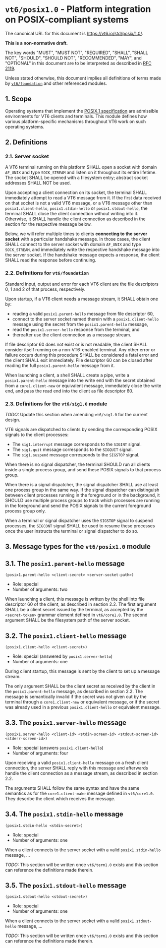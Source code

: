 <!-- draft -->
# `vt6/posix1.0` - Platform integration on POSIX-compliant systems

The canonical URL for this document is <https://vt6.io/std/posix/1.0/>.

**This is a non-normative draft.**

The key words "MUST", "MUST NOT", "REQUIRED", "SHALL", "SHALL NOT", "SHOULD", "SHOULD NOT", "RECOMMENDED",  "MAY", and "OPTIONAL" in this document are to be interpreted as described in [RFC 2119](https://tools.ietf.org/html/rfc2119).

Unless stated otherwise, this document implies all definitions of terms made by [`vt6/foundation`](https://vt6.io/std/foundation/) and other referenced modules.

## 1. Scope

Operating systems that implement the [POSIX.1 specification](http://pubs.opengroup.org/onlinepubs/9699919799/) are admissible environments for VT6 clients and terminals.
This module defines how various platform-specific mechanisms throughout VT6 work on such operating systems.

## 2. Definitions

### 2.1. Server socket

A VT6 terminal running on this platform SHALL open a socket with domain `AF_UNIX` and type `SOCK_STREAM` and listen on it throughout its entire lifetime.
The socket SHALL be opened with a filesystem entry; abstract socket addresses SHALL NOT be used.

Upon accepting a client connection on its socket, the terminal SHALL immediately attempt to read a VT6 message from it.
If the first data received on that socket is not a valid VT6 message, or a VT6 message other than `posix1.client-hello`, `posix1.stdin-hello` or `posix1.stdout-hello`, the terminal SHALL close the client connection without writing into it.
Otherwise, it SHALL handle the client connection as described in the section for the respective message below.

Below, we will refer multiple times to clients **connecting to the server socket** with a particular handshake message.
In those cases, the client SHALL connect to the server socket with domain `AF_UNIX` and type `SOCK_STREAM`, and immediately write the respective handshake message into the server socket.
If the handshake message expects a response, the client SHALL read the response before continuing.

### 2.2. Definitions for `vt6/foundation`

Standard input, output and error for each VT6 client are the file descriptors 0, 1 and 2 of that process, respectively.

Upon startup, if a VT6 client needs a message stream, it SHALL obtain one by:

- reading a valid `posix1.parent-hello` message from file descriptor 60,
- connect to the server socket named therein with a `posix1.client-hello` message using the secret from the `posix1.parent-hello` message,
- read the `posix1.server-hello` response from the terminal, and
- thereafter use the client connection as a message stream.

If file descriptor 60 does not exist or is not readable, the client SHALL consider itself running on a non-VT6-enabled terminal.
Any other error or failure occurs during this procedure SHALL be considered a fatal error and the client SHALL exit immediately.
File descriptor 60 can be closed after reading the full `posix1.parent-hello` message from it.

When launching a client, a shell SHALL create a pipe, write a `posix1.parent-hello` message into the write end with the secret obtained from a `core1.client-new` or equivalent message, immediately close the write end, and pass the read end into the client as file descriptor 60.

### 2.3. Definitions for the `vt6/sig1.0` module

*TODO:* Update this section when amending `vt6/sig1.0` for the current design.

VT6 signals are dispatched to clients by sending the corresponding POSIX signals to the client processes:

- The `sig1.interrupt` message corresponds to the `SIGINT` signal.
- The `sig1.quit` message corresponds to the `SIGQUIT` signal.
- The `sig1.suspend` message corresponds to the `SIGSTOP` signal.

When there is no signal dispatcher, the terminal SHOULD run all clients inside a single process group, and send these POSIX signals to that process group.

When there is a signal dispatcher, the signal dispatcher SHALL use at least one process group in the same way.
If the signal dispatcher can distinguish between client processes running in the foreground or in the background, it SHOULD use multiple process groups to track which processes are running in the foreground and send the POSIX signals to the current foreground process group only.

When a terminal or signal dispatcher uses the `SIGSTOP` signal to suspend processes, the `SIGCONT` signal SHALL be used to resume these processes once the user instructs the terminal or signal dispatcher to do so.

## 3. Message types for the `vt6/posix1.0` module

## 3.1. The `posix1.parent-hello` message

```vt6
(posix1.parent-hello <client-secret> <server-socket-path>)
```

- Role: special
- Number of arguments: two

When launching a client, this message is written by the shell into file descriptor 60 of the client, as described in section 2.2.
The first argument SHALL be a client secret issued by the terminal, as accepted by the `<secret-token>` grammar element defined in `vt6/core1.0`.
The second argument SHALL be the filesystem path of the server socket.

## 3.2. The `posix1.client-hello` message

```vt6
(posix1.client-hello <client-secret>)
```

- Role: special (answered by `posix1.server-hello`)
- Number of arguments: one

During client startup, this message is sent by the client to set up a message stream.

The only argument SHALL be the client secret as received by the client in the `posix1.parent-hello` message, as described in section 2.2.
The message is semantically invalid if the secret was not given out by the terminal through a `core1.client-new` or equivalent message, or if the secret was already used in a previous `posix1.client-hello` or equivalent message.

## 3.3. The `posix1.server-hello` message

```vt6
(posix1.server-hello <client-id> <stdin-screen-id> <stdout-screen-id> <stderr-screen-id>)
```

- Role: special (answers `posix1.client-hello`)
- Number of arguments: four

Upon receiving a valid `posix1.client-hello` message on a fresh client connection, the server SHALL reply with this message and afterwards handle the client connection as a message stream, as described in section 2.2.

The arguments SHALL follow the same syntax and have the same semantics as for the `core1.client-make` message defined in `vt6/core1.0`.
They describe the client which receives the message.

## 3.4. The `posix1.stdin-hello` message

```vt6
(posix1.stdin-hello <stdin-secret>)
```

- Role: special
- Number of arguments: one

When a client connects to the server socket with a valid `posix1.stdin-hello` message, ...

*TODO:* This section will be written once `vt6/term1.0` exists and this section can reference the definitions made therein.

## 3.5. The `posix1.stdout-hello` message

```vt6
(posix1.stdout-hello <stdout-secret>)
```

- Role: special
- Number of arguments: one

When a client connects to the server socket with a valid `posix1.stdout-hello` message, ...

*TODO:* This section will be written once `vt6/term1.0` exists and this section can reference the definitions made therein.
